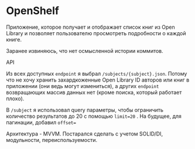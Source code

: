 # OpenShelf
Приложение, которое получает и отображает список книг из Open Library и позволяет пользователю просмотреть подробности о каждой книге.

Заранее извиняюсь, что нет осмысленной истории коммитов. 


API

Из всех доступных `endpoint` я выбрал `/subjects/{subject}.json`. Потому что не хочу хранить захардкоженные Open Library ID авторов или книг в приложении (они ведь могут измениться), а других `endpoint` возвращающих массив данных нет (кроме поиска, который работает плохо).

В `/subject` я использовал query параметры, чтобы ограничить количество результатов до 20 с помощью `limit=20` . На будущее, для пагинации, добавил `offset=`

Архитектура - MVVM.
Постарался сделать с учетом SOLID/DI, модульности, переиспользуемости. 
